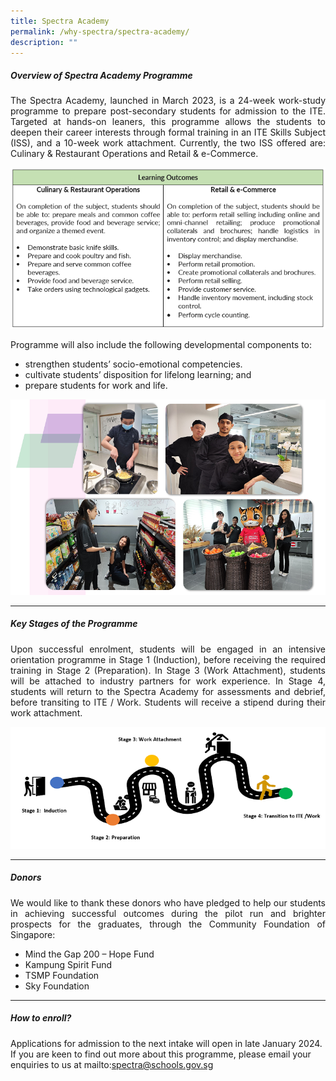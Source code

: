 ```yaml
---
title: Spectra Academy
permalink: /why-spectra/spectra-academy/
description: ""
---
```

##### **Overview of Spectra Academy Programme**

<p align="justify">The Spectra Academy, launched in March 2023, is a 24-week work-study programme to prepare post-secondary students for admission to the ITE. Targeted at hands-on leaners, this programme allows the students to deepen their career interests through formal training in an ITE Skills Subject (ISS), and a 10-week work attachment. Currently, the two ISS offered are: Culinary &amp; Restaurant Operations and Retail &amp; e-Commerce.</p>

![](/images/sa%20programme.png)

Programme will also include the following developmental components to:
* strengthen students’ socio-emotional competencies.
* cultivate students’ disposition for lifelong learning; and
* prepare students for work and life.

![](/images/sa%20training.png)

***

##### **Key Stages of the Programme**
<p align="justify">Upon successful enrolment, students will be engaged in an intensive orientation programme in Stage 1 (Induction), before receiving the required training in Stage 2 (Preparation). In Stage 3 (Work Attachment), students will be attached to industry partners for work experience. In Stage 4, students will return to the Spectra Academy for assessments and debrief, before transiting to ITE / Work. Students will receive a stipend during their work attachment. </p>

![](/images/sa%20pathway.png)

***

##### **Donors**

<p align="justify">We would like to thank these donors who have pledged to help our students in achieving successful outcomes during the pilot run and brighter prospects for the graduates, through the Community Foundation of Singapore:</p>

* Mind the Gap 200 – Hope Fund
* Kampung Spirit Fund
* TSMP Foundation
* Sky Foundation

***
##### **How to enroll?**

Applications for admission to the next intake will open in late January 2024. If you are keen to find out more about this programme, please email your enquiries to us at mailto:spectra@schools.gov.sg